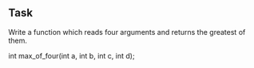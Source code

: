 ## Task
Write a function which reads four arguments and returns the greatest of them.

int max_of_four(int a, int b, int c, int d);